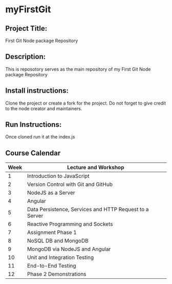 # myFirstGit 

## Project Title:
First Git Node package Repository

## Description:
This is reposotory serves as the main repository of my First Git Node package Repository

## Install instructions:
Clone the project or create a fork for the project. Do not forget to give credit to the node creator and maintainers.

## Run Instructions:
Once cloned run it at the index.js

## Course Calendar
| Week | Lecture and Workshop                                 |
|------|------------------------------------------------------|
| 1 | Introduction to JavaScript                              |
| 2 | Version Control with Git and GitHub                     |
| 3 | NodeJS as a Server                                      |
| 4 | Angular                                                 |
| 5 | Data Persistence, Services and HTTP Request to a Server |
| 6 | Reactive Programming and Sockets                        |
| 7 | Assignment Phase 1                                      |
| 8 | NoSQL DB and MongoDB                                    |
| 9 | MongoDB via NodeJS and Angular                          |
| 10 | Unit and Integration Testing                           |
| 11 | End-to-End Testing                                     |
| 12 | Phase 2 Demonstrations                                 |
